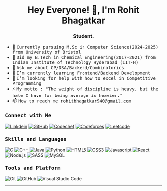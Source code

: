 <h1 align="center">Hey Everyone! 👋, I'm Rohit Bhagatkar</h1>
<h3 align="center">Student.</h3>

- 👷 <samp>Currently pursuing M.Sc in Computer Science(2024-2025) from University of Bristol
- 🔭 <samp>Did my B.Tech in Chemical Engineering(2017-2021) from Indian Institute of Technology Hyderabad (IIT-H)
- 💬 <samp>Ask me about CP/DSA/Backend/Combinatorics
- 🌱 <samp>I’m currently learning Frontend/Backend Development
- 🤔 <samp>I’m looking for help with how to excel in Competitive Programming
- ⚡ <samp>My motto : "The weight of discipline is heavy, but the hate I have for being average is heavier."
- 📫 <samp>How to reach me rohitbhagatkar940@gmail.com


<h3><b><samp>Connect with Me</samp></b></h3>

[![Linkdein](https://img.shields.io/badge/LinkedIn-0077B5?style=for-the-badge&logo=linkedin&logoColor=white)](https://www.linkedin.com/in/rohit-bhagatkar-2301621ba/)
[![GitHub](https://img.shields.io/badge/-GitHub-181717?style=for-the-badge&logo=GitHub&logoColor=white)](https://github.com/ro-grafd)
[![Codechef](https://img.shields.io/badge/-CodeChef-5B4638?style=for-the-badge&logo=CodeChef&logoColor=white)](https://www.codechef.com/users/nightking_af)
[![Codeforces](https://img.shields.io/badge/-Codeforces-1F8ACB?style=for-the-badge&logo=Codeforces&logoColor=white)](https://codeforces.com/profile/ASSaASSin) 
[![Leetcode](https://img.shields.io/badge/-Leetcode-000000?style=for-the-badge&logo=Leetcode&logoColor=white)](https://leetcode.com/u/rohitbhagatkar940/) 

<h3><b><samp>Skills and Languages</samp></b></h3>

![C](https://img.shields.io/badge/C-27338e?style=for-the-badge&logo=c&logoColor=white)
![C++](https://img.shields.io/badge/C++-00599C?style=for-the-badge&logo=c%2B%2B&logoColor=white)
![Java](https://img.shields.io/badge/Java-013243?style=for-the-badge&logo=Java&logoColor=white)
![Python](https://img.shields.io/badge/Python-3776AB?style=for-the-badge&logo=Python&logoColor=white)
![HTML5](https://img.shields.io/badge/HTML5-E34F26?style=for-the-badge&logo=HTML5&logoColor=white)
![CSS3](https://img.shields.io/badge/CSS3-1572B6?style=for-the-badge&logo=CSS3&logoColor=white)
![Javascript](https://img.shields.io/badge/JavaScript-F7DF1E?style=for-the-badge&logo=javascript&logoColor=black)
![React](https://img.shields.io/badge/React-20232A?style=for-the-badge&logo=react&logoColor=61DAFB)
![Node.js](https://img.shields.io/badge/Node.js-339933?style=for-the-badge&logo=Node.js&logoColor=white)
![SASS](https://img.shields.io/badge/SASS-CC6699?style=for-the-badge&logo=SASS&logoColor=white)
![MySQL](https://img.shields.io/badge/MySQL-4479A1?style=for-the-badge&logo=MySQL&logoColor=white)

<h3><b><samp>Tools and Platform</samp></b></h3>

![Git](https://img.shields.io/badge/Git-999999?style=for-the-badge&logo=Git&logoColor=red)
![GitHub](https://img.shields.io/badge/GitHub-181717?style=for-the-badge&logo=github)
![Visual Studio Code](https://img.shields.io/badge/Visual_Studio_Code-007ACC?style=for-the-badge&logo=Visual-Studio-Code&logoColor=white)

<hr>  


